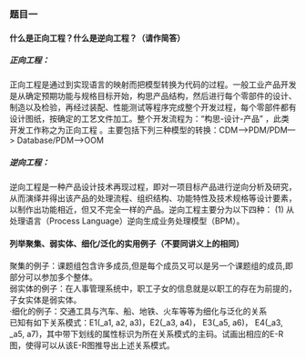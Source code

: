 ### 题目一
#### 什么是正向工程？什么是逆向工程？（请作简答）
##### 正向工程：
正向工程是通过到实现语言的映射而把模型转换为代码的过程。一般工业产品开发是从确定预期功能与规格目标开始，构思产品结构，然后进行每个零部件的设计、制造以及检验，再经过装配、性能测试等程序完成整个开发过程，每个零部件都有设计图纸，按确定的工艺文件加工。整个开发流程为：“构思-设计-产品” ，此类开发工作称之为正向工程 。主要包括下列三种模型的转换：CDM—>PDM/PDM—> Database/PDM—>OOM
##### 逆向工程：
逆向工程是一种产品设计技术再现过程，即对一项目标产品进行逆向分析及研究，从而演绎并得出该产品的处理流程、组织结构、功能特性及技术规格等设计要素，以制作出功能相近，但又不完全一样的产品。逆向工程主要分为以下四种： (1) 从处理语言（Process Language）逆向生成业务处理模型（BPM）。
#### 列举聚集、弱实体、细化/泛化的实用例子（不要同讲义上的相同）
聚集的例子：课题组包含许多成员,但是每个成员又可以是另一个课题组的成员,即部分可以参加多个整体。  
弱实体的例子：在人事管理系统中，职工子女的信息就是以职工的存在为前提的，子女实体是弱实体。  
·细化的例子：交通工具与汽车、船、地铁、火车等等为细化与泛化的关系  
已知有如下关系模式：E1(_a1, a2, a3)，E2(_a3, a4)， E3(_a5, a6)， E4(_a3, _a5, a7)，其中带下划线的属性标识为所在关系模式的主码。试画出相应的E-R图，使得可以从该E-R图推导出上述关系模式。
